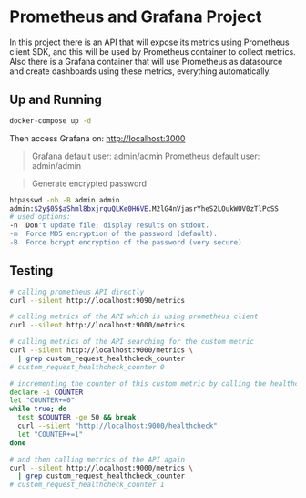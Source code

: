 # Prometheus and Grafana Project

In this project there is an API that will expose its metrics using Prometheus client SDK, and this will be used by Prometheus container to collect metrics.
Also there is a Grafana container that will use Prometheus as datasource and create dashboards using these metrics, everything automatically.

## Up and Running

```bash
docker-compose up -d
```

Then access Grafana on: <http://localhost:3000>

> Grafana default user: admin/admin
> Prometheus default user: admin/admin

> Generate encrypted password

```bash
htpasswd -nb -B admin admin
admin:$2y$05$aShml8bxjrquQLKe0H6VE.M2lG4nVjasrYheS2LOukWOV0zTlPcSS
# used options:
-n  Don't update file; display results on stdout.
-m  Force MD5 encryption of the password (default).
-B  Force bcrypt encryption of the password (very secure)
```

## Testing

```bash
# calling prometheus API directly
curl --silent http://localhost:9090/metrics

# calling metrics of the API which is using prometheus client
curl --silent http://localhost:9000/metrics

# calling metrics of the API searching for the custom metric
curl --silent http://localhost:9000/metrics \
  | grep custom_request_healthcheck_counter
# custom_request_healthcheck_counter 0

# incrementing the counter of this custom metric by calling the healthcheck endpoint
declare -i COUNTER
let "COUNTER+=0"
while true; do
  test $COUNTER -ge 50 && break
  curl --silent "http://localhost:9000/healthcheck"
  let "COUNTER+=1"
done

# and then calling metrics of the API again
curl --silent http://localhost:9000/metrics \
  | grep custom_request_healthcheck_counter
# custom_request_healthcheck_counter 1
```
